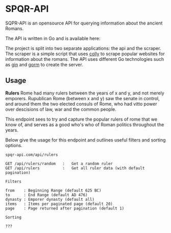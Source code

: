 # SPQR-API

SQPR-API is an opensource API for querying information about the ancient Romans.

The API is written in Go and is available here: <LINK>

The project is split into two separate applications: the api and the scraper. 
The scraper is a simple script that uses [colly](https://github.com/gocolly/colly) to scrape popular websites for 
information about the romans. The API uses different Go technologies such as [gin](https://github.com/gin-gonic/gin) 
and [gorm](https://github.com/go-gorm/gorm) to create the server. 

## Usage

**Rulers**
Rome had many rulers between the years of x and y, and not merely emporers. 
Rupublican Rome (between x and y) saw the senate in control, and around 
them the two elected consuls of Rome, who had vitto power over descisions
of law, war and the common people. 

This endpoint sees to try and capture the popular rulers of rome that we know of, 
and serves as a good who's who of Roman politics throughout the years. 

Below give the usage for this endpoint and outlines useful filters and sorting options.

```
spqr-api.com/api/rulers

GET /api/rulers/random   :   Get a random ruler
GET /api/rulers          :   Get all ruler data (with default pagination)

Filters

from    : Beginning Range (default 625 BC)
to      : End Range (default AD 476)
dynasty : Emporer dynasty (default all)
items   : Items per paginated page (default 20)
page    : Page returned after pagination (default 1)

Sorting

???
```